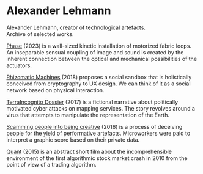 # Alexander Lehmann

Alexander Lehmann, creator of technological artefacts. <br />
Archive of selected works.

[Phase](phase.md) (2023) is a wall-sized kinetic installation of motorized fabric loops. An inseparable sensual coupling of image and sound is created by the inherent connection between the optical and mechanical possibilities of the actuators.

[Rhizomatic Machines](rhizomatic.md) (2018) proposes a social sandbox that is holistically conceived from cryptography to UX design. We can think of it as a social network based on physical interaction.

[TerraIncognito Dossier](terra.md) (2017) is a fictional narrative about politically motivated cyber attacks on mapping services. The story revolves around a virus that attempts to manipulate the representation of the Earth.

[Scamming people into being creative](scamming.md) (2016) is a process of deceiving people for the yield of performative artefacts. Microworkers were paid to interpret a graphic score based on their private data.

[Quant](quant.md) (2015) is an abstract short film about the incomprehensible environment of the first algorithmic stock market crash in 2010 from the point of view of a trading algorithm.

<div class="homepage"></div>
